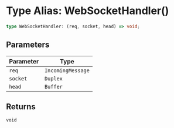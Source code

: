 # Type Alias: WebSocketHandler()

```ts
type WebSocketHandler: (req, socket, head) => void;
```

## Parameters

| Parameter | Type |
| ------ | ------ |
| `req` | `IncomingMessage` |
| `socket` | `Duplex` |
| `head` | `Buffer` |

## Returns

`void`
